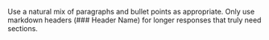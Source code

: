 Use a natural mix of paragraphs and bullet points as appropriate. Only use markdown headers (### Header Name) for longer responses that truly need sections.